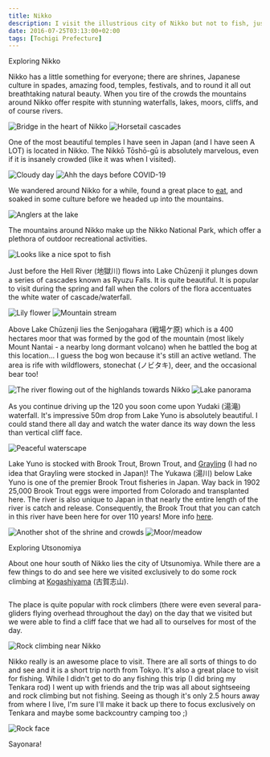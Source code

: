 ```yaml
---
title: Nikko
description: I visit the illustrious city of Nikko but not to fish, just site seeing. There is plenty of fishing action though...
date: 2016-07-25T03:13:00+02:00
tags: [Tochigi Prefecture]
---
```

<div class="text-lg mt-2">
<p class="mb-2 font-semibold">Exploring Nikko</p>

<p class="mt-2 mb-2">Nikko has a little something for everyone; there are shrines, Japanese culture in spades, amazing food, temples, festivals, and to round it all out breathtaking natural beauty. When you tire of the crowds the mountains around Nikko offer respite with stunning waterfalls, lakes, moors, cliffs, and of course rivers.</p>

<img class="w-8/12 rounded-lg shadow-lg mx-auto mb-2" src="https://fallfish-tenkara-images.s3-us-west-1.amazonaws.com/FfT+-+Nikko/nikko-tochigi_prefecture-toshogu-lake_chuzenji-ryuzu_falls-mount_nantai-shin_kyo-bridge.JPG" alt="Bridge in the heart of Nikko" />

<img class="w-8/12 rounded-lg shadow-lg mx-auto" src="https://fallfish-tenkara-images.s3-us-west-1.amazonaws.com/FfT+-+Nikko/nikko-tochigi_prefecture-toshogu-lake_chuzenji-ryuzu_falls-mount_nantai-shin_kyo-brook_trout.JPG" alt="Horsetail cascades" />

<p class="mt-2 mb-2">One of the most beautiful temples I have seen in Japan (and I have seen A LOT) is located in Nikko. The Nikkō Tōshō-gū is absolutely marvelous, even if it is insanely crowded (like it was when I visited).</p>

<img class="w-8/12 rounded-lg shadow-lg mx-auto mb-2" src="https://fallfish-tenkara-images.s3-us-west-1.amazonaws.com/FfT+-+Nikko/nikko-tochigi_prefecture-toshogu-lake_chuzenji-ryuzu_falls-mount_nantai-shin_kyo-clouds_over_lake.JPG" alt="Cloudy day" />

<img class="w-8/12 rounded-lg shadow-lg mx-auto" src="https://fallfish-tenkara-images.s3-us-west-1.amazonaws.com/FfT+-+Nikko/nikko-tochigi_prefecture-toshogu-lake_chuzenji-ryuzu_falls-mount_nantai-shin_kyo-crowds_3.JPG" alt="Ahh the days before COVID-19" />

<p class="mt-2 mb-2">We wandered around Nikko for a while, found a great place to <a href="https://tabelog.com/en/tochigi/A0903/A090301/9015090/#anchor-rd-detail" target="_blank" rel="noreferrer noopener" class="text-red-500 hover:bg-red-500 hover:text-white">eat</a>, and soaked in some culture before we headed up into the mountains.</p>

<img class="w-8/12 rounded-lg shadow-lg mx-auto" src="https://fallfish-tenkara-images.s3-us-west-1.amazonaws.com/FfT+-+Nikko/nikko-tochigi_prefecture-toshogu-lake_chuzenji-ryuzu_falls-mount_nantai-shin_kyo-sakana.JPG" alt="Anglers at the lake" />

<p class="mt-2 mb-2">The mountains around Nikko make up the Nikko National Park, which offer a plethora of outdoor recreational activities.</p>

<img class="w-8/12 rounded-lg shadow-lg mx-auto" src="https://fallfish-tenkara-images.s3-us-west-1.amazonaws.com/FfT+-+Nikko/nikko-tochigi_prefecture-toshogu-lake_chuzenji-ryuzu_falls-mount_nantai-shin_kyo-daiyagawa.JPG" alt="Looks like a nice spot to fish" />

<p class="mt-2 mb-2">Just before the Hell River (地獄川) flows into Lake Chūzenji it plunges down a series of cascades known as Ryuzu Falls. It is quite beautiful. It is popular to visit during the spring and fall when the colors of the flora accentuates the white water of cascade/waterfall.</p>

<img class="w-8/12 rounded-lg shadow-lg mx-auto mb-2" src="https://fallfish-tenkara-images.s3-us-west-1.amazonaws.com/FfT+-+Nikko/nikko-tochigi_prefecture-toshogu-lake_chuzenji-ryuzu_falls-mount_nantai-shin_kyo-lily-flower.JPG" alt="Lily flower" />

<img class="w-8/12 rounded-lg shadow-lg mx-auto" src="https://fallfish-tenkara-images.s3-us-west-1.amazonaws.com/FfT+-+Nikko/nikko-tochigi_prefecture-toshogu-lake_chuzenji-ryuzu_falls-mount_nantai-shin_kyo-keiryu.JPG" alt="Mountain stream" />

<p class="mt-2 mb-2">Above Lake Chūzenji lies the Senjogahara (戦場ケ原) which is a 400 hectares moor that was formed by the god of the mountain (most likely Mount Nantai - a nearby long dormant volcano) when he battled the bog at this location... I guess the bog won because it's still an active wetland. The area is rife with wildflowers, stonechat (ノビタキ), deer, and the occasional bear too!</p>

<img class="w-8/12 rounded-lg shadow-lg mx-auto mb-2" src="https://fallfish-tenkara-images.s3-us-west-1.amazonaws.com/FfT+-+Nikko/nikko-tochigi_prefecture-toshogu-lake_chuzenji-ryuzu_falls-mount_nantai-shin_kyo-gorge.JPG" alt="The river flowing out of the highlands towards Nikko" />

<img class="w-8/12 rounded-lg shadow-lg mx-auto" src="https://fallfish-tenkara-images.s3-us-west-1.amazonaws.com/FfT+-+Nikko/nikko-tochigi_prefecture-toshogu-lake_chuzenji-ryuzu_falls-mount_nantai-shin_kyo-panorama.JPG" alt="Lake panorama" />

<p class="mt-2 mb-2">As you continue driving up the 120 you soon come upon Yudaki (湯滝) waterfall. It's impressive 50m drop from Lake Yuno is absolutely beautiful. I could stand there all day and watch the water dance its way down the less than vertical cliff face.</p>

<img class="w-8/12 rounded-lg shadow-lg mx-auto" src="https://fallfish-tenkara-images.s3-us-west-1.amazonaws.com/FfT+-+Nikko/nikko-tochigi_prefecture-toshogu-lake_chuzenji-ryuzu_falls-mount_nantai-shin_kyo-landscape.JPG" alt="Peaceful waterscape" />

<p class="mt-2 mb-2">Lake Yuno is stocked with Brook Trout, Brown Trout, and <a href="https://www.fallfishtenkara.com/grayling/" target="_blank" rel="noreferrer noopener" class="text-red-500 hover:bg-red-500 hover:text-white">Grayling</a> (I had no idea that Grayling were stocked in Japan)! The Yukawa (湯川) below Lake Yuno is one of the premier Brook Trout fisheries in Japan. Way back in 1902 25,000 Brook Trout eggs were imported from Colorado and transplanted here. The river is also unique to Japan in that nearly the entire length of the river is catch and release. Consequently, the Brook Trout that you can catch in this river have been here for over 110 years! More info <a href="https://www.geocities.jp/japhighlander1959/nikkouyukawa.htm" target="_blank" rel="noreferrer noopener" class="text-red-500 hover:bg-red-500 hover:text-white">here</a>.</p>

<img class="w-8/12 rounded-lg shadow-lg mx-auto mb-2" src="https://fallfish-tenkara-images.s3-us-west-1.amazonaws.com/FfT+-+Nikko/nikko-tochigi_prefecture-toshogu-lake_chuzenji-ryuzu_falls-mount_nantai-shin_kyo-shrine.JPG" alt="Another shot of the shrine and crowds" />

<img class="w-8/12 rounded-lg shadow-lg mx-auto" src="https://fallfish-tenkara-images.s3-us-west-1.amazonaws.com/FfT+-+Nikko/nikko-tochigi_prefecture-toshogu-lake_chuzenji-ryuzu_falls-mount_nantai-shin_kyo-moor-meadow.JPG" alt="Moor/meadow" />

<p class="mb-2 font-semibold">Exploring Utsonomiya</p>

<p class="mt-2 mb-2">About one hour south of Nikko lies the city of Utsunomiya. While there are a few things to do and see here we visited exclusively to do some rock climbing at <a href="https://www.mountainproject.com/v/tochigi-prefecture--kogashi-yama/107616710" target="_blank" rel="noreferrer noopener" class="text-red-500 hover:bg-red-500 hover:text-white">Kogashiyama</a> (古賀志山).</p>

<img class="w-8/12 rounded-lg shadow-lg mx-auto" src="https://fallfish-tenkara-images.s3-us-west-1.amazonaws.com/FfT+-+Nikko/nikko-tochigi_prefecture-toshogu-lake_chuzenji-ryuzu_falls-mount_nantai-shin_kyo-hiking_trail.JPG" alt="" />

<p class="mt-2 mb-2">The place is quite popular with rock climbers (there were even several para-gliders flying overhead throughout the day) on the day that we visited but we were able to find a cliff face that we had all to ourselves for most of the day.</p>

<img class="w-8/12 rounded-lg shadow-lg mx-auto" src="https://fallfish-tenkara-images.s3-us-west-1.amazonaws.com/FfT+-+Nikko/nikko-tochigi_prefecture-toshogu-lake_chuzenji-ryuzu_falls-mount_nantai-shin_kyo-climbing_4.JPG" alt="Rock climbing near Nikko" />

<p class="mt-2 mb-2">Nikko really is an awesome place to visit. There are all sorts of things to do and see and it is a short trip north from Tokyo. It's also a great place to visit for fishing. While I didn't get to do any fishing this trip (I did bring my Tenkara rod) I went up with friends and the trip was all about sightseeing and rock climbing but not fishing. Seeing as though it's only 2.5 hours away from where I live, I'm sure I'll make it back up there to focus exclusively on Tenkara and maybe some backcountry camping too ;)</p>

<img class="w-8/12 rounded-lg shadow-lg mx-auto" src="https://fallfish-tenkara-images.s3-us-west-1.amazonaws.com/FfT+-+Nikko/nikko-tochigi_prefecture-toshogu-lake_chuzenji-ryuzu_falls-mount_nantai-shin_kyo-climbing.JPG" alt="Rock face" />

<p class="mt-2 mb-2 font-semibold">Sayonara!</p></p>
</div>